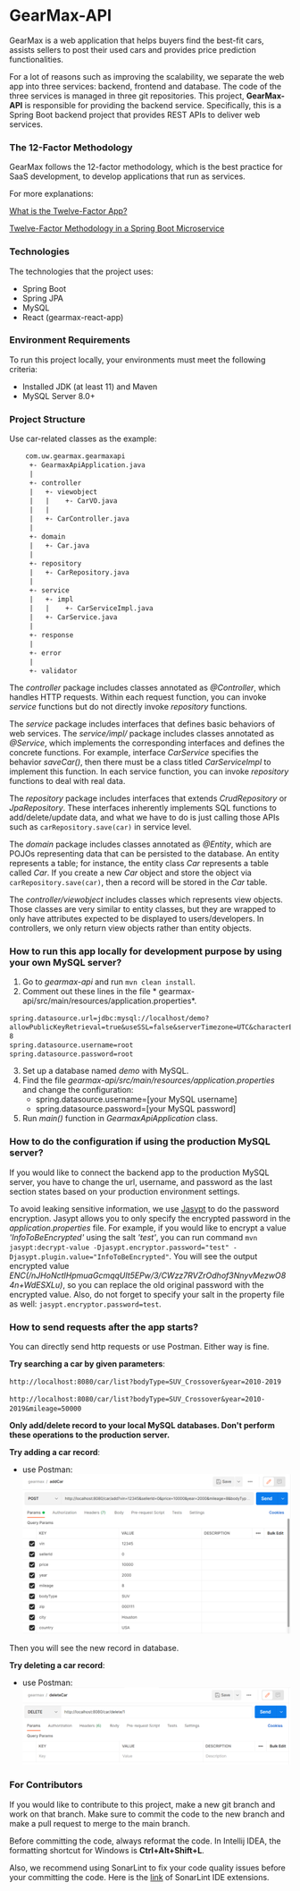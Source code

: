# GearMax-API

GearMax is a web application that helps buyers find the best-fit cars, assists sellers to post their used cars and provides 
price prediction functionalities.

For a lot of reasons such as improving the scalability, we separate the web app into three services: backend, frontend and database. 
The code of the three services is managed in three git repositories. This project, **GearMax-API** is responsible for providing the 
backend service. Specifically, this is a Spring Boot backend project that provides REST APIs to deliver web services.

### The 12-Factor Methodology

GearMax follows the 12-factor methodology, which is the best practice for SaaS development, to develop applications that 
run as services.

For more explanations:

[What is the Twelve-Factor App?](https://12factor.net/)

[Twelve-Factor Methodology in a Spring Boot Microservice](https://www.baeldung.com/spring-boot-12-factor)

### Technologies
The technologies that the project uses:
- Spring Boot
- Spring JPA
- MySQL
- React (gearmax-react-app)

### Environment Requirements
To run this project locally, your environments must meet the following criteria:
- Installed JDK (at least 11) and Maven
- MySQL Server 8.0+

### Project Structure

Use car-related classes as the example:

        com.uw.gearmax.gearmaxapi
         +- GearmaxApiApplication.java
         |
         +- controller
         |   +- viewobject
         |   |    +- CarVO.java
         |   |
         |   +- CarController.java
         |   
         +- domain
         |   +- Car.java
         |
         +- repository
         |   +- CarRepository.java
         |
         +- service
         |   +- impl
         |   |    +- CarServiceImpl.java
         |   +- CarService.java
         |
         +- response
         |
         +- error
         |
         +- validator

The *controller* package includes classes annotated as *@Controller*, which handles HTTP requests. Within each request 
function, you can invoke *service* functions but do not directly invoke *repository* functions.

The *service* package includes interfaces that defines basic behaviors of web services. The *service/impl/* package 
includes classes annotated as *@Service*, which implements the corresponding interfaces and defines the concrete functions.
For example, interface *CarService* specifies the behavior *saveCar()*, then there must be a class titled *CarServiceImpl* 
to implement this function. In each service function, you can invoke *repository* functions to deal with real data.

The *repository* package includes interfaces that extends *CrudRepository* or *JpaRepository*. These interfaces inherently 
implements SQL functions to add/delete/update data, and what we have to do is just calling those APIs such as `carRepository.save(car)` 
in service level.

The *domain* package includes classes annotated as *@Entity*, which are POJOs representing data that can be persisted to
the database. An entity represents a table; for instance, the entity class *Car* represents a table called *Car*.
If you create a new *Car* object and store the object via `carRepository.save(car)`, then a record will be stored in the *Car* table.

The *controller/viewobject* includes classes which represents view objects. Those classes are very similar to entity classes, 
but they are wrapped to only have attributes expected to be displayed to users/developers. In controllers, we only return view 
objects rather than entity objects.

### How to run this app locally for development purpose by using your own MySQL server?

1. Go to *gearmax-api* and run `mvn clean install`.
2. Comment out these lines in the file * gearmax-api/src/main/resources/application.properties*.
```
spring.datasource.url=jdbc:mysql://localhost/demo?allowPublicKeyRetrieval=true&useSSL=false&serverTimezone=UTC&characterEncoding=utf-8
spring.datasource.username=root
spring.datasource.password=root
```
3. Set up a database named *demo* with MySQL.
4. Find the file *gearmax-api/src/main/resources/application.properties* and change the configuration:
    - spring.datasource.username=[your MySQL username]
    - spring.datasource.password=[your MySQL password]
5. Run *main()* function in *GearmaxApiApplication* class.

### How to do the configuration if using the production MySQL server?

If you would like to connect the backend app to the production MySQL server, you have to change the url, username, and password 
as the last section states based on your production environment settings.

To avoid leaking sensitive information, we use [Jasypt](https://github.com/ulisesbocchio/jasypt-spring-boot) to do the password encryption. 
Jasypt allows you to only specify the encrypted password in the *application.properties* file. For example, if you would like to 
encrypt a value *'InfoToBeEncrypted'* using the salt *'test'*, you can run command `mvn jasypt:decrypt-value -Djasypt.encryptor.password="test" -Djasypt.plugin.value="InfoToBeEncrypted"`.
You will see the output encrypted value *ENC(/nJHoNctIHpmuaGcmqqUIt5EPw/3/CWzz7RVZrOdhof3NnyvMezwO84n+WdESXLu)*, so you can 
replace the old original password with the encrypted value. Also, do not forget to specify your salt in the property file as well: `jasypt.encryptor.password=test`.

### How to send requests after the app starts?

You can directly send http requests or use Postman. Either way is fine.

**Try searching a car by given parameters**:

`http://localhost:8080/car/list?bodyType=SUV_Crossover&year=2010-2019`

`http://localhost:8080/car/list?bodyType=SUV_Crossover&year=2010-2019&mileage=50000`


**Only add/delete record to your local MySQL databases. Don't perform these operations to the production server.**

**Try adding a car record**:

- use Postman:
  ![Add Car by Postman](/img/postman_add_car.png)
  
Then you will see the new record in database.
      
**Try deleting a car record**:

- use Postman:
![Delete Car by Postman](img/postman_delete_car.png)
  
### For Contributors 

If you would like to contribute to this project, make a new git branch and work on that branch. Make sure to commit the 
code to the new branch and make a pull request to merge to the main branch.

Before committing the code, always reformat the code. In Intellij IDEA, the formatting shortcut for Windows is **Ctrl+Alt+Shift+L**.

Also, we recommend using SonarLint to fix your code quality issues before your committing the code. Here is the [link](https://www.sonarlint.org/) 
of SonarLint IDE extensions.

